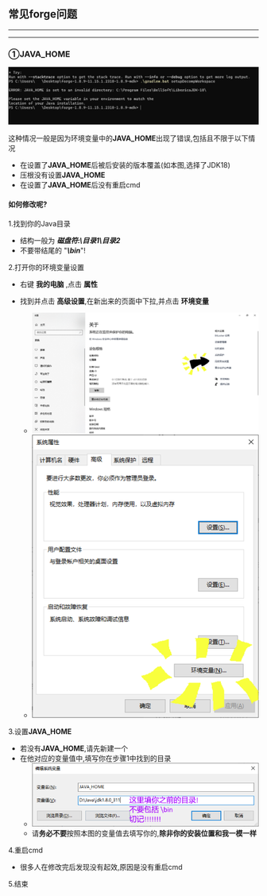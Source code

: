 ## 常见forge问题

---

---

### ①JAVA_HOME

![ERROR: JAVA_HOME is set to an invalid directory: XXX:\XXXX\XXXX](./1.jpg)

这种情况一般是因为环境变量中的**JAVA_HOME**出现了错误,包括且不限于以下情况

* 在设置了**JAVA_HOME**后被后安装的版本覆盖(如本图,选择了JDK18)
* 压根没有设置**JAVA_HOME**
* 在设置了**JAVA_HOME**后没有重启cmd

#### 如何修改呢?

1.找到你的Java目录

 - 结构一般为 ***磁盘符:\目录1\目录2***
 - 不要带结尾的 "***\bin***"!

2.打开你的环境变量设置

 - 右键 **我的电脑** ,点击 **属性**
 - 找到并点击 **高级设置**,在新出来的页面中下拉,并点击 **环境变量**

	- ![选择高级系统设置~](./2.png)
	- ![点击环境变量~](./3.png)

3.设置**JAVA_HOME**

 - 若没有**JAVA_HOME**,请先新建一个
 - 在他对应的变量值中,填写你在步骤1中找到的目录
	- ![环境变量](./4.png)
	- 请**务必不要**按照本图的变量值去填写你的,**除非你的安装位置和我一模一样**

4.重启cmd

 - 很多人在修改完后发现没有起效,原因是没有重启cmd

5.结束

